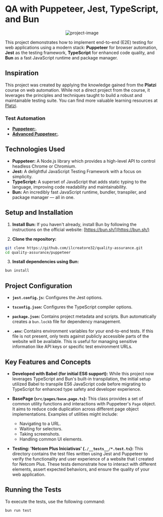 # QA with Puppeteer, Jest, TypeScript, and Bun

<div align="center">
    <img
        src="https://socialify.git.ci/ilcreatore32/quality-assurance/image?description=1&font=Source+Code+Pro&language=1&name=1&owner=1&pattern=Transparent&theme=Auto"
        alt="project-image"
    />
</div>

This project demonstrates how to implement end-to-end (E2E) testing for web applications using a modern stack: **Puppeteer** for browser automation, **Jest** as the testing framework, **TypeScript** for enhanced code quality, and **Bun** as a fast JavaScript runtime and package manager.

## Inspiration

This project was created by applying the knowledge gained from the **Platzi** course on web automation. While not a direct project from the course, it leverages the principles and techniques taught to build a robust and maintainable testing suite. You can find more valuable learning resources at [Platzi](https://platzi.com/).

### **Test Automation**

- [**Puppeteer:**](https://platzi.com/cursos/puppeteer/).
- [**Advanced Puppeteer:**](https://platzi.com/cursos/puppeteer-avanzado/).

## Technologies Used

- **Puppeteer:** A Node.js library which provides a high-level API to control headless Chrome or Chromium.
- **Jest:** A delightful JavaScript Testing Framework with a focus on simplicity.
- **TypeScript:** A superset of JavaScript that adds static typing to the language, improving code readability and maintainability.
- **Bun:** An incredibly fast JavaScript runtime, bundler, transpiler, and package manager — all in one.

## Setup and Installation

1. **Install Bun:** If you haven't already, install Bun by following the instructions on the official website: [https://bun.sh/](https://bun.sh/)

2. **Clone the repository:**

```bash
git clone https://github.com/ilcreatore32/quality-assurance.git
cd quality-assurance/puppeteer
```

3. **Install dependencies using Bun:**

```bash
bun install
```

## Project Configuration

- **`jest.config.js`:** Configures the Jest options.
- **`tsconfig.json`:** Configures the TypeScript compiler options.
- **`package.json`:** Contains project metadata and scripts. Bun automatically creates a `bun.lockb` file for dependency management.

- **`.env`:** Contains environment variables for your end-to-end tests. If this file is not present, only tests against publicly accessible parts of the website will be available. This is useful for managing sensitive information like API keys or specific test environment URLs.

## Key Features and Concepts

- **Developed with Babel (for initial ES6 support):** While this project now leverages TypeScript and Bun's built-in transpilation, the initial setup utilized Babel to transpile ES6 JavaScript code before migrating to TypeScript for enhanced type safety and developer experience.

- **BasePage (`src/pages/base.page.ts`):** This class provides a set of common utility functions and interactions with Puppeteer's `Page` object. It aims to reduce code duplication across different page object implementations. Examples of utilities might include:

  - Navigating to a URL.
  - Waiting for selectors.
  - Taking screenshots.
  - Handling common UI elements.

- **Testing: 'Netcom Plus Iniciativas' (`./__tests__/*.test.ts`):** This directory contains the test files written using Jest and Puppeteer to verify the functionality and user experience of a website that I created for Netcom Plus. These tests demonstrate how to interact with different elements, assert expected behaviors, and ensure the quality of your web application.

## Running the Tests

To execute the tests, use the following command:

```bash
bun run test
```
